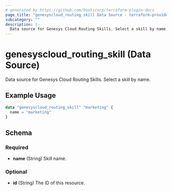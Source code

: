 ```yaml
---
# generated by https://github.com/hashicorp/terraform-plugin-docs
page_title: "genesyscloud_routing_skill Data Source - terraform-provider-genesyscloud"
subcategory: ""
description: |-
  Data source for Genesys Cloud Routing Skills. Select a skill by name.
---
```


# genesyscloud_routing_skill (Data Source)

Data source for Genesys Cloud Routing Skills. Select a skill by name.

## Example Usage

```terraform
data "genesyscloud_routing_skill" "marketing" {
  name = "marketing"
}
```

<!-- schema generated by tfplugindocs -->
## Schema

### Required

- **name** (String) Skill name.

### Optional

- **id** (String) The ID of this resource.


